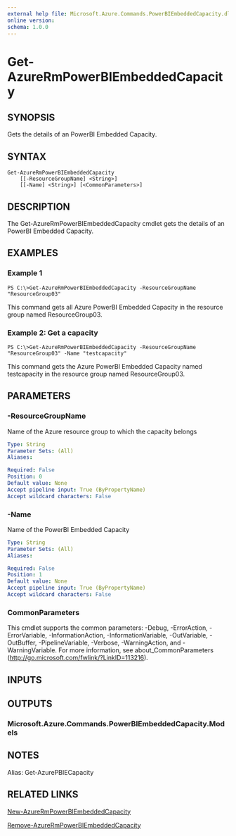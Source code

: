 ```yaml
---
external help file: Microsoft.Azure.Commands.PowerBIEmbeddedCapacity.dll-Help.xml
online version: 
schema: 1.0.0
---
```


# Get-AzureRmPowerBIEmbeddedCapacity

## SYNOPSIS
Gets the details of an PowerBI Embedded Capacity.

## SYNTAX

```
Get-AzureRmPowerBIEmbeddedCapacity 
	[[-ResourceGroupName] <String>] 
	[[-Name] <String>] [<CommonParameters>]
```

## DESCRIPTION
The Get-AzureRmPowerBIEmbeddedCapacity cmdlet gets the details of an PowerBI Embedded Capacity.

## EXAMPLES

### Example 1
```
PS C:\>Get-AzureRmPowerBIEmbeddedCapacity -ResourceGroupName "ResourceGroup03"
```

This command gets all Azure PowerBI Embedded Capacity in the resource group named ResourceGroup03.

### Example 2: Get a capacity
```
PS C:\>Get-AzureRmPowerBIEmbeddedCapacity -ResourceGroupName "ResourceGroup03" -Name "testcapacity"
```

This command gets the Azure PowerBI Embedded Capacity named testcapacity in the resource group named ResourceGroup03.

## PARAMETERS

### -ResourceGroupName
Name of the Azure resource group to which the capacity belongs

```yaml
Type: String
Parameter Sets: (All)
Aliases: 

Required: False
Position: 0
Default value: None
Accept pipeline input: True (ByPropertyName)
Accept wildcard characters: False
```

### -Name
Name of the PowerBI Embedded Capacity

```yaml
Type: String
Parameter Sets: (All)
Aliases: 

Required: False
Position: 1
Default value: None
Accept pipeline input: True (ByPropertyName)
Accept wildcard characters: False
```
### CommonParameters
This cmdlet supports the common parameters: -Debug, -ErrorAction, -ErrorVariable, -InformationAction, -InformationVariable, -OutVariable, -OutBuffer, -PipelineVariable, -Verbose, -WarningAction, and -WarningVariable. For more information, see about_CommonParameters (http://go.microsoft.com/fwlink/?LinkID=113216).

## INPUTS

## OUTPUTS

### Microsoft.Azure.Commands.PowerBIEmbeddedCapacity.Models

## NOTES
Alias: Get-AzurePBIECapacity

## RELATED LINKS

[New-AzureRmPowerBIEmbeddedCapacity ](./New-AzureRmPowerBIEmbeddedCapacity.md)

[Remove-AzureRmPowerBIEmbeddedCapacity ](./Remove-AzureRmPowerBIEmbeddedCapacity.md)
